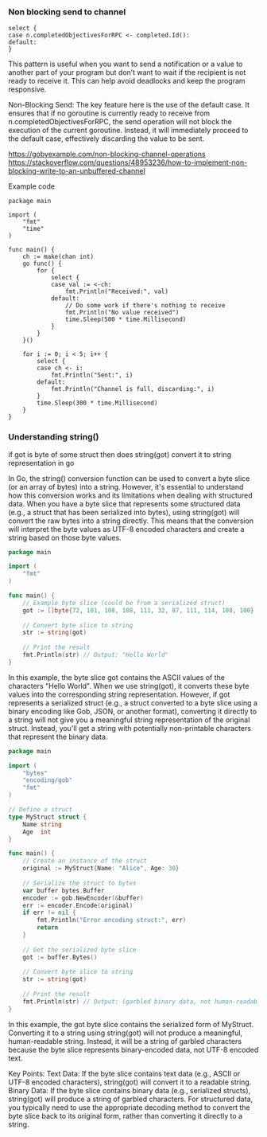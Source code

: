 
### Non blocking send to channel
```
select {
case n.completedObjectivesForRPC <- completed.Id():
default:
}
```
This pattern is useful when you want to send a notification or a value to another part of your program but don’t want to wait if the recipient is not ready to receive it. This can help avoid deadlocks and keep the program responsive.

Non-Blocking Send: The key feature here is the use of the default case. It ensures that if no goroutine is currently ready to receive from n.completedObjectivesForRPC, the send operation will not block the execution of the current goroutine. Instead, it will immediately proceed to the default case, effectively discarding the value to be sent.

<https://gobyexample.com/non-blocking-channel-operations>
<https://stackoverflow.com/questions/48953236/how-to-implement-non-blocking-write-to-an-unbuffered-channel>

Example code
```
package main

import (
	"fmt"
	"time"
)

func main() {
	ch := make(chan int)
	go func() {
		for {
			select {
			case val := <-ch:
				fmt.Println("Received:", val)
			default:
				// Do some work if there's nothing to receive
				fmt.Println("No value received")
				time.Sleep(500 * time.Millisecond)
			}
		}
	}()

	for i := 0; i < 5; i++ {
		select {
		case ch <- i:
			fmt.Println("Sent:", i)
		default:
			fmt.Println("Channel is full, discarding:", i)
		}
		time.Sleep(300 * time.Millisecond)
	}
}

```






### Understanding string()
if got is byte of some struct then does string(got) convert it to string representation in go 

In Go, the string() conversion function can be used to convert a byte slice (or an array of bytes) into a string. However, it's essential to understand how this conversion works and its limitations when dealing with structured data.
When you have a byte slice that represents some structured data (e.g., a struct that has been serialized into bytes), using string(got) will convert the raw bytes into a string directly. This means that the conversion will interpret the byte values as UTF-8 encoded characters and create a string based on those byte values.

```go
package main

import (
    "fmt"
)

func main() {
    // Example byte slice (could be from a serialized struct)
    got := []byte{72, 101, 108, 108, 111, 32, 87, 111, 114, 108, 100}
    
    // Convert byte slice to string
    str := string(got)
    
    // Print the result
    fmt.Println(str) // Output: "Hello World"
}

```
In this example, the byte slice got contains the ASCII values of the characters "Hello World". When we use string(got), it converts these byte values into the corresponding string representation.
However, if got represents a serialized struct (e.g., a struct converted to a byte slice using a binary encoding like Gob, JSON, or another format), converting it directly to a string will not give you a meaningful string representation of the original struct. Instead, you'll get a string with potentially non-printable characters that represent the binary data.
```go
package main

import (
    "bytes"
    "encoding/gob"
    "fmt"
)

// Define a struct
type MyStruct struct {
    Name string
    Age  int
}

func main() {
    // Create an instance of the struct
    original := MyStruct{Name: "Alice", Age: 30}
    
    // Serialize the struct to bytes
    var buffer bytes.Buffer
    encoder := gob.NewEncoder(&buffer)
    err := encoder.Encode(original)
    if err != nil {
        fmt.Println("Error encoding struct:", err)
        return
    }
    
    // Get the serialized byte slice
    got := buffer.Bytes()
    
    // Convert byte slice to string
    str := string(got)
    
    // Print the result
    fmt.Println(str) // Output: (garbled binary data, not human-readable)
}

```
In this example, the got byte slice contains the serialized form of MyStruct. Converting it to a string using string(got) will not produce a meaningful, human-readable string. Instead, it will be a string of garbled characters because the byte slice represents binary-encoded data, not UTF-8 encoded text.

Key Points:
Text Data: If the byte slice contains text data (e.g., ASCII or UTF-8 encoded characters), string(got) will convert it to a readable string.
Binary Data: If the byte slice contains binary data (e.g., serialized structs), string(got) will produce a string of garbled characters.
For structured data, you typically need to use the appropriate decoding method to convert the byte slice back to its original form, rather than converting it directly to a string.
